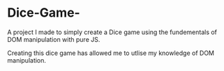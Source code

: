 # Dice-Game-
A project I made to simply create a Dice game using the fundementals of DOM manipulation with pure JS. 

Creating this dice game has allowed me to utlise my knowledge of DOM manipulation.
